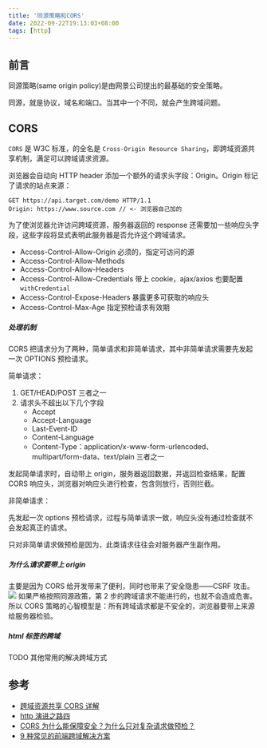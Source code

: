 ```yaml
---
title: '同源策略和CORS'
date: 2022-09-22T19:13:03+08:00
tags: [http]
---
```


## 前言

同源策略(same origin policy)是由网景公司提出的最基础的安全策略。

同源，就是协议，域名和端口。当其中一个不同，就会产生跨域问题。

## CORS

`CORS` 是 W3C 标准，的全名是 `Cross-Origin Resource Sharing`，即跨域资源共享机制，满足可以跨域请求资源。

浏览器会自动向 HTTP header 添加一个额外的请求头字段：Origin。Origin 标记了请求的站点来源：

```http
GET https://api.target.com/demo HTTP/1.1
Origin: https://www.source.com // <- 浏览器自己加的
```

为了使浏览器允许访问跨域资源，服务器返回的 response 还需要加一些响应头字段，这些字段将显式表明此服务器是否允许这个跨域请求。

- Access-Control-Allow-Origin 必须的，指定可访问的源
- Access-Control-Allow-Methods
- Access-Control-Allow-Headers
- Access-Control-Allow-Credentials 带上 cookie，ajax/axios 也要配置 `withCredential`
- Access-Control-Expose-Headers 暴露更多可获取的响应头
- Access-Control-Max-Age 指定预检请求有效期

##### 处理机制

CORS 把请求分为了两种，简单请求和非简单请求，其中非简单请求需要先发起一次 OPTIONS 预检请求。

简单请求：

1. GET/HEAD/POST 三者之一
2. 请求头不超出以下几个字段
   - Accept
   - Accept-Language
   - Last-Event-ID
   - Content-Language
   - Content-Type：application/x-www-form-urlencoded、multipart/form-data、text/plain 三者之一

发起简单请求时，自动带上 origin，服务器返回数据，并返回检查结果，配置 CORS 响应头，浏览器对响应头进行检查，包含则放行，否则拦截。

非简单请求：

先发起一次 options 预检请求，过程与简单请求一致，响应头没有通过检查就不会发起真正的请求。

只对非简单请求做预检是因为，此类请求往往会对服务器产生副作用。

##### 为什么请求要带上 origin

主要是因为 CORS 给开发带来了便利，同时也带来了安全隐患——CSRF 攻击。
![](https://cdn.staticaly.com/gh/yokiizx/picgo@master/img/202210280002617.png)
如果严格按照同源政策，第 2 步的跨域请求不能进行的，也就不会造成危害。所以 CORS 策略的心智模型是：所有跨域请求都是不安全的，浏览器要带上来源给服务器检验。

##### html 标签的跨域

TODO 其他常用的解决跨域方式

## 参考

- [跨域资源共享 CORS 详解](https://www.ruanyifeng.com/blog/2016/04/cors.html)
- [http 演进之路四](https://zhuanlan.zhihu.com/p/50979016)
- [CORS 为什么能保障安全？为什么只对复杂请求做预检？](https://mp.weixin.qq.com/s/W38vyzlqRtUysjguHeqiNQ)
- [9 种常见的前端跨域解决方案](https://juejin.cn/post/6844903882083024910)
